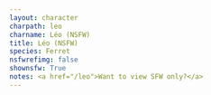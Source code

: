 ```yaml
---
layout: character
charpath: leo
charname: Léo (NSFW)
title: Léo (NSFW)
species: Ferret
nsfwrefimg: false
shownsfw: True
notes: <a href="/leo">Want to view SFW only?</a>
---
```


